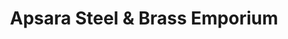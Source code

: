 ---
title: "Apsara Steel & Brass Emporium"
url: /ponnani/apsara-steel-und-brass-emporium/
shop: Schreibwaren
---